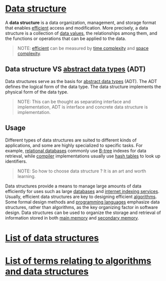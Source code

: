 # [Data structure](https://en.wikipedia.org/wiki/Data_structure)

A **data structure** is a data organization, management, and storage format that enables [efficient](https://en.wikipedia.org/wiki/Algorithmic_efficiency) access and modification. More precisely, a data structure is a collection of [data values](https://en.wikipedia.org/wiki/Data), the relationships among them, and the functions or operations that can be applied to the data.

> NOTE: [efficient](https://en.wikipedia.org/wiki/Algorithmic_efficiency) can be measured by [time complexity](https://en.wikipedia.org/wiki/Time_complexity) and [space complexity](https://en.wikipedia.org/wiki/Space_complexity).



## Data structure VS [abstract data types](https://en.wikipedia.org/wiki/Abstract_data_type) (ADT)

Data structures serve as the basis for [abstract data types](https://en.wikipedia.org/wiki/Abstract_data_type) (ADT). The ADT defines the logical form of the data type. The data structure implements the physical form of the data type.

> NOTE: This can be thought as separating interface and implementation, ADT is interface and concrete data structure is implementation. 



## Usage

Different types of data structures are suited to different kinds of applications, and some are highly specialized to specific tasks. For example, [relational databases](https://en.wikipedia.org/wiki/Relational_database) commonly use [B-tree](https://en.wikipedia.org/wiki/B-tree) indexes for data retrieval, while [compiler](https://en.wikipedia.org/wiki/Compiler) implementations usually use [hash tables](https://en.wikipedia.org/wiki/Hash_table) to look up identifiers.

> NOTE: So how to choose data structure ? It is an art and worth learning.

Data structures provide a means to manage large amounts of data efficiently for uses such as large [databases](https://en.wikipedia.org/wiki/Database) and [internet indexing services](https://en.wikipedia.org/wiki/Web_indexing). Usually, efficient data structures are key to designing efficient [algorithms](https://en.wikipedia.org/wiki/Algorithm). Some formal design methods and [programming languages](https://en.wikipedia.org/wiki/Programming_language) emphasize data structures, rather than algorithms, as the key organizing factor in software design. Data structures can be used to organize the storage and retrieval of information stored in both [main memory](https://en.wikipedia.org/wiki/Main_memory) and [secondary memory](https://en.wikipedia.org/wiki/Secondary_memory).



# [List of data structures](https://en.wikipedia.org/wiki/List_of_data_structures)





# [List of terms relating to algorithms and data structures](https://en.wikipedia.org/wiki/List_of_terms_relating_to_algorithms_and_data_structures)